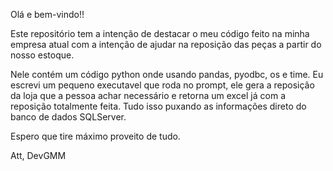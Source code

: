 Olá e bem-vindo!!

Este repositório tem a intenção de destacar o meu código feito na minha empresa atual com a intenção de ajudar na reposição das peças a partir do nosso estoque.

Nele contém um código python onde usando pandas, pyodbc, os e time. 
Eu escrevi um pequeno executavel que roda no prompt, ele gera a reposição da loja que a pessoa achar necessário e retorna um excel já com a reposição totalmente feita.
Tudo isso puxando as informações direto do banco de dados SQLServer.

Espero que tire máximo proveito de tudo.

Att,
DevGMM
